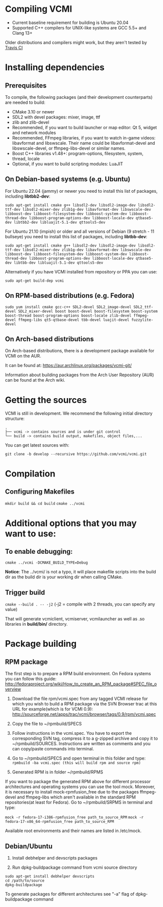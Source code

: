 # Compiling VCMI

-   Current baseline requirement for building is Ubuntu 20.04
-   Supported C++ compilers for UNIX-like systems are GCC 5.5+ and Clang 13+

Older distributions and compilers might work, but they aren't tested by [Travis CI](https://travis-ci.org/vcmi/vcmi/)

# Installing dependencies

## Prerequisites

To compile, the following packages (and their development counterparts) are needed to build:

-   CMake 3.10 or newer
-   SDL2 with devel packages: mixer, image, ttf
-   zlib and zlib-devel
-   Recommended, if you want to build launcher or map editor: Qt 5, widget and network modules
-   Recommended, FFmpeg libraries, if you want to watch in-game videos: libavformat and libswscale. Their name could be libavformat-devel and libswscale-devel, or ffmpeg-libs-devel or similar names. 
-   Boost C++ libraries v1.48+: program-options, filesystem, system, thread, locale
-   Optional, if you want to build scripting modules: LuaJIT

## On Debian-based systems (e.g. Ubuntu)

For Ubuntu 22.04 (jammy) or newer you need to install this list of packages, including **libtbb2-dev**:

`sudo apt-get install cmake g++ libsdl2-dev libsdl2-image-dev libsdl2-ttf-dev libsdl2-mixer-dev zlib1g-dev libavformat-dev libswscale-dev libboost-dev libboost-filesystem-dev libboost-system-dev libboost-thread-dev libboost-program-options-dev libboost-locale-dev qtbase5-dev libtbb2-dev libluajit-5.1-dev qttools5-dev`

For Ubuntu 21.10 (impish) or older and all versions of Debian (9 stretch - 11 bullseye) you need to install this list of packages, including **libtbb-dev**:

`sudo apt-get install cmake g++ libsdl2-dev libsdl2-image-dev libsdl2-ttf-dev libsdl2-mixer-dev zlib1g-dev libavformat-dev libswscale-dev libboost-dev libboost-filesystem-dev libboost-system-dev libboost-thread-dev libboost-program-options-dev libboost-locale-dev qtbase5-dev libtbb-dev libluajit-5.1-dev qttools5-dev`

Alternatively if you have VCMI installed from repository or PPA you can use:

    sudo apt-get build-dep vcmi

## On RPM-based distributions (e.g. Fedora)

    sudo yum install cmake gcc-c++ SDL2-devel SDL2_image-devel SDL2_ttf-devel SDL2_mixer-devel boost boost-devel boost-filesystem boost-system boost-thread boost-program-options boost-locale zlib-devel ffmpeg-devel ffmpeg-libs qt5-qtbase-devel tbb-devel luajit-devel fuzzylite-devel

## On Arch-based distributions

On Arch-based distributions, there is a development package available for VCMI on the AUR.

It can be found at: <https://aur.archlinux.org/packages/vcmi-git/>

Information about building packages from the Arch User Repository (AUR) can be found at the Arch wiki.

# Getting the sources

VCMI is still in development. We recommend the following initial directory structure:

    .
    ├── vcmi -> contains sources and is under git control
    └── build -> contains build output, makefiles, object files,...

You can get latest sources with:

`git clone -b develop --recursive https://github.com/vcmi/vcmi.git`

# Compilation

## Configuring Makefiles

`mkdir build && cd build`
`cmake ../vcmi`

# Additional options that you may want to use:

## To enable debugging:
`cmake ../vcmi -DCMAKE_BUILD_TYPE=Debug`

**Notice**: The ../vcmi/ is not a typo, it will place makefile scripts into the build dir as the build dir is your working dir when calling CMake.

## Trigger build

`cmake --build . -- -j2`
(-j2 = compile with 2 threads, you can specify any value)

That will generate vcmiclient, vcmiserver, vcmilauncher as well as .so libraries in **build/bin/** directory.

# Package building

## RPM package

The first step is to prepare a RPM build environment. On Fedora systems you can follow this guide: <http://fedoraproject.org/wiki/How_to_create_an_RPM_package#SPEC_file_overview>

1. Download the file rpm/vcmi.spec from any tagged VCMI release for which you wish to build a RPM package via the SVN Browser trac at this URL for example(which is for VCMI 0.9): <http://sourceforge.net/apps/trac/vcmi/browser/tags/0.9/rpm/vcmi.spec>

2. Copy the file to ~/rpmbuild/SPECS

3. Follow instructions in the vcmi.spec. You have to export the corresponding SVN tag, compress it to a g-zipped archive and copy it to ~/rpmbuild/SOURCES. Instructions are written as comments and you can copy/paste commands into terminal.

4. Go to ~/rpmbuild/SPECS and open terminal in this folder and type: 
`rpmbuild -ba vcmi.spec (this will build rpm and source rpm)`

5. Generated RPM is in folder ~/rpmbuild/RPMS

If you want to package the generated RPM above for different processor architectures and operating systems you can use the tool mock. Moreover, it is necessary to install mock-rpmfusion_free due to the packages ffmpeg-devel and ffmpeg-libs which aren't available in the standard RPM repositories(at least for Fedora). Go to ~/rpmbuild/SRPMS in terminal and type:

`mock -r fedora-17-i386-rpmfusion_free path_to_source_RPM`
`mock -r fedora-17-x86_64-rpmfusion_free path_to_source_RPM`

Available root environments and their names are listed in /etc/mock.

## Debian/Ubuntu

1. Install debhelper and devscripts packages

2. Run dpkg-buildpackage command from vcmi source directory

```
sudo apt-get install debhelper devscripts
cd /path/to/source
dpkg-buildpackage
```

To generate packages for different architectures see "-a" flag of dpkg-buildpackage command
